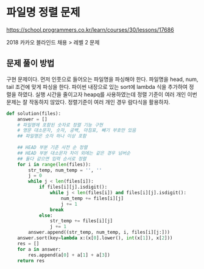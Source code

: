 # 파일명 정렬 문제
https://school.programmers.co.kr/learn/courses/30/lessons/17686

2018 카카오 블라인드 채용 > 레벨 2 문제

## 문제 풀이 방법
구현 문제이다. 먼저 인풋으로 들어오는 파일명을 파싱해야 한다. 파일명을 head, num, tail 조건에 맞게 파싱을 한다.
파이썬 내장으로 있는 sort에 lambda 식을 추가하여 정렬을 하였다. 실행 시간을 줄이고자 heapq를 사용하였는데 정렬 기준이
여러 개인 이번 문제는 잘 작동하지 않았다. 정렬기준이 여러 개인 경우 람다식을 활용하자.

~~~python 
def solution(files):
    answer = []
    # 파일명에 포함된 숫자로 정렬 기능 구현
    # 영문 대소문자, 숫자, 공백, 마침표, 빼기 부호만 있음
    ## 파일명은 숫자 하나 이상 포함
    
    ## HEAD 부분 기준 사전 순 정렬
    ## HEAD 부분 대소문자 차이 외에는 같은 경우 넘버순
    ## 둘다 같으면 입력 순서로 정렬
    for i in range(len(files)):
        str_temp, num_temp = '', ''
        j = 0
        while j < len(files[i]):
            if files[i][j].isdigit():
                while j < len(files[i]) and files[i][j].isdigit():
                    num_temp += files[i][j]
                    j += 1
                break
            else:
                str_temp += files[i][j]
                j += 1
        answer.append((str_temp, num_temp, i, files[i][j:]))
    answer.sort(key=lambda x:(x[0].lower(), int(x[1]), x[2]))
    res = []
    for a in answer:
        res.append(a[0] + a[1] + a[3])
    return res
~~~